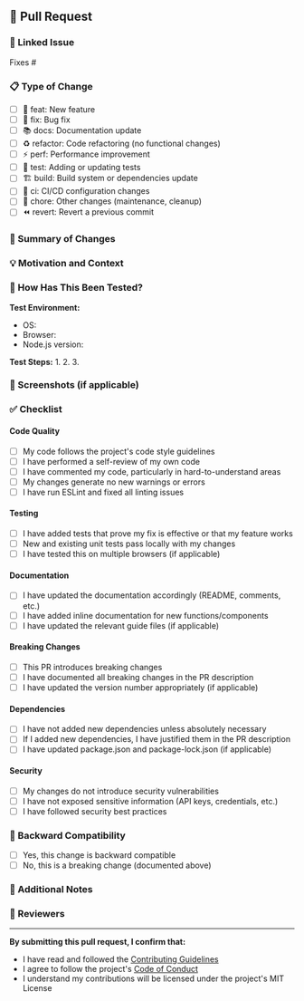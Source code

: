 ## 📝 Pull Request

### 🔗 Linked Issue
<!-- Link to the issue this PR addresses -->
Fixes #<!-- issue number -->

### 📋 Type of Change
<!-- Check all that apply by putting an 'x' in the boxes -->
- [ ] 🚀 feat: New feature
- [ ] 🐛 fix: Bug fix
- [ ] 📚 docs: Documentation update
- [ ] ♻️ refactor: Code refactoring (no functional changes)
- [ ] ⚡ perf: Performance improvement
- [ ] 🧪 test: Adding or updating tests
- [ ] 🏗️ build: Build system or dependencies update
- [ ] 🔧 ci: CI/CD configuration changes
- [ ] 🧹 chore: Other changes (maintenance, cleanup)
- [ ] ⏪ revert: Revert a previous commit

### 📖 Summary of Changes
<!-- Provide a clear and concise description of what you changed -->



### 💡 Motivation and Context
<!-- Why is this change required? What problem does it solve? -->



### 🧪 How Has This Been Tested?
<!-- Describe the tests you ran and how to reproduce them -->

**Test Environment:**
- OS: <!-- e.g., Windows 11, macOS 14, Ubuntu 22.04 -->
- Browser: <!-- e.g., Chrome 120, Firefox 121, Safari 17 -->
- Node.js version: <!-- e.g., v18.17.0 -->

**Test Steps:**
1. 
2. 
3. 

### 📸 Screenshots (if applicable)
<!-- Add screenshots or GIFs to demonstrate UI changes -->



### ✅ Checklist
<!-- Check all items that apply by putting an 'x' in the boxes -->

#### Code Quality
- [ ] My code follows the project's code style guidelines
- [ ] I have performed a self-review of my own code
- [ ] I have commented my code, particularly in hard-to-understand areas
- [ ] My changes generate no new warnings or errors
- [ ] I have run ESLint and fixed all linting issues

#### Testing
- [ ] I have added tests that prove my fix is effective or that my feature works
- [ ] New and existing unit tests pass locally with my changes
- [ ] I have tested this on multiple browsers (if applicable)

#### Documentation
- [ ] I have updated the documentation accordingly (README, comments, etc.)
- [ ] I have added inline documentation for new functions/components
- [ ] I have updated the relevant guide files (if applicable)

#### Breaking Changes
- [ ] This PR introduces breaking changes
- [ ] I have documented all breaking changes in the PR description
- [ ] I have updated the version number appropriately (if applicable)

#### Dependencies
- [ ] I have not added new dependencies unless absolutely necessary
- [ ] If I added new dependencies, I have justified them in the PR description
- [ ] I have updated package.json and package-lock.json (if applicable)

#### Security
- [ ] My changes do not introduce security vulnerabilities
- [ ] I have not exposed sensitive information (API keys, credentials, etc.)
- [ ] I have followed security best practices

### 🔄 Backward Compatibility
<!-- Does this change maintain backward compatibility? -->
- [ ] Yes, this change is backward compatible
- [ ] No, this is a breaking change (documented above)

### 📝 Additional Notes
<!-- Any additional information that reviewers should know -->



### 👥 Reviewers
<!-- Tag specific people if needed, e.g., @username --> 

---

**By submitting this pull request, I confirm that:**
- I have read and followed the [Contributing Guidelines](../CONTRIBUTING.md)
- I agree to follow the project's [Code of Conduct](../CODE_OF_CONDUCT.md)
- I understand my contributions will be licensed under the project's MIT License
